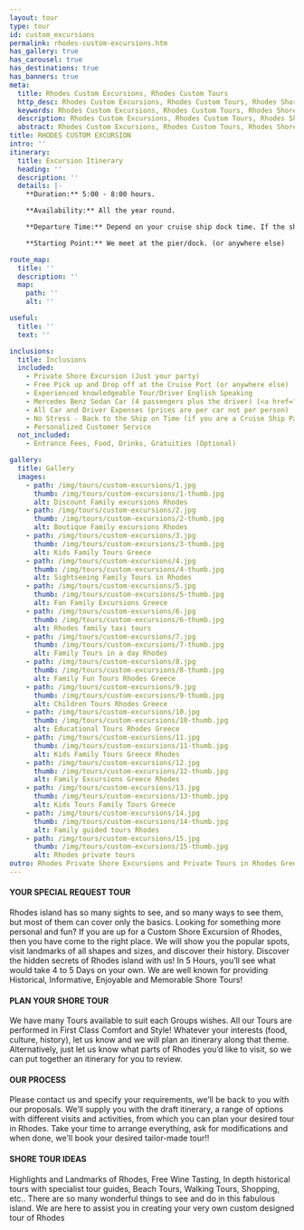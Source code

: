```yaml
---
layout: tour
type: tour
id: custom_excursions
permalink: rhodes-custom-excursions.htm
has_gallery: true
has_carousel: true
has_destinations: true
has_banners: true
meta:
  title: Rhodes Custom Excursions, Rhodes Custom Tours
  http_desc: Rhodes Custom Excursions, Rhodes Custom Tours, Rhodes Shore Excursions Greece
  keywords: Rhodes Custom Excursions, Rhodes Custom Tours, Rhodes Shore Excursions Greece
  description: Rhodes Custom Excursions, Rhodes Custom Tours, Rhodes Shore Excursions Greece
  abstract: Rhodes Custom Excursions, Rhodes Custom Tours, Rhodes Shore Excursions Greece
title: RHODES CUSTOM EXCURSION
intro: ''
itinerary:
  title: Excursion Itinerary
  heading: ''
  description: ''
  details: |-
    **Duration:** 5:00 - 8:00 hours.

    **Availability:** All the year round.

    **Departure Time:** Depend on your cruise ship dock time. If the ship arrives late into port, we’ll adjust our schedules, and the rental time will start from the moment you meet your driver.

    **Starting Point:** We meet at the pier/dock. (or anywhere else)

route_map:
  title: ''
  description: ''
  map:
    path: ''
    alt: ''

useful:
  title: ''
  text: ''

inclusions:
  title: Inclusions
  included:
    - Private Shore Excursion (Just your party)
    - Free Pick up and Drop off at the Cruise Port (or anywhere else)
    - Experienced knowledgeable Tour/Driver English Speaking
    - Mercedes Benz Sedan Car (4 passengers plus the driver) (<a href="groups.htm">bigger group or more room?</a>)
    - All Car and Driver Expenses (prices are per car not per person)
    - No Stress - Back to the Ship on Time (if you are a Cruise Ship Passenger)
    - Personalized Customer Service
  not_included:
    - Entrance Fees, Food, Drinks, Gratuities (Optional)

gallery:
  title: Gallery
  images:
    - path: /img/tours/custom-excursions/1.jpg
      thumb: /img/tours/custom-excursions/1-thumb.jpg
      alt: Discount Family excursions Rhodes
    - path: /img/tours/custom-excursions/2.jpg
      thumb: /img/tours/custom-excursions/2-thumb.jpg
      alt: Boutique Family excursions Rhodes
    - path: /img/tours/custom-excursions/3.jpg
      thumb: /img/tours/custom-excursions/3-thumb.jpg
      alt: Kids Family Tours Greece
    - path: /img/tours/custom-excursions/4.jpg
      thumb: /img/tours/custom-excursions/4-thumb.jpg
      alt: Sightseeing Family Tours in Rhodes
    - path: /img/tours/custom-excursions/5.jpg
      thumb: /img/tours/custom-excursions/5-thumb.jpg
      alt: Fan Family Excursions Greece
    - path: /img/tours/custom-excursions/6.jpg
      thumb: /img/tours/custom-excursions/6-thumb.jpg
      alt: Rhodes family taxi tours
    - path: /img/tours/custom-excursions/7.jpg
      thumb: /img/tours/custom-excursions/7-thumb.jpg
      alt: Family Tours in a day Rhodes
    - path: /img/tours/custom-excursions/8.jpg
      thumb: /img/tours/custom-excursions/8-thumb.jpg
      alt: Family Fun Tours Rhodes Greece
    - path: /img/tours/custom-excursions/9.jpg
      thumb: /img/tours/custom-excursions/9-thumb.jpg
      alt: Children Tours Rhodes Greece
    - path: /img/tours/custom-excursions/10.jpg
      thumb: /img/tours/custom-excursions/10-thumb.jpg
      alt: Educational Tours Rhodes Greece
    - path: /img/tours/custom-excursions/11.jpg
      thumb: /img/tours/custom-excursions/11-thumb.jpg
      alt: Kids Family Tours Greece Rhodes
    - path: /img/tours/custom-excursions/12.jpg
      thumb: /img/tours/custom-excursions/12-thumb.jpg
      alt: Family Excursions Greece Rhodes
    - path: /img/tours/custom-excursions/13.jpg
      thumb: /img/tours/custom-excursions/13-thumb.jpg
      alt: Kids Tours Family Tours Greece
    - path: /img/tours/custom-excursions/14.jpg
      thumb: /img/tours/custom-excursions/14-thumb.jpg
      alt: Family guided tours Rhodes
    - path: /img/tours/custom-excursions/15.jpg
      thumb: /img/tours/custom-excursions/15-thumb.jpg
      alt: Rhodes private tours
outro: Rhodes Private Shore Excursions and Private Tours in Rhodes Greece
---
```

#### YOUR SPECIAL REQUEST TOUR

Rhodes island has so many sights to see, and so many ways to see them, but most of them can cover only the basics. Looking for something more personal and fun?  If you are up for a Custom Shore Excursion of Rhodes, then you have come to the right place. We will show you the popular spots, visit landmarks of all shapes and sizes, and discover their history. Discover the hidden secrets of Rhodes island with us! In 5 Hours, you’ll see what would take 4 to 5 Days on your own. We are well known for providing Historical, Informative, Enjoyable and Memorable Shore Tours! 

#### PLAN YOUR SHORE TOUR  

We have many Tours available to suit each Groups wishes. All our Tours are performed in First Class Comfort and Style!  Whatever your interests (food, culture, history), let us know and we will plan an itinerary along that theme. Alternatively, just let us know what parts of Rhodes you’d like to visit, so we can put together an itinerary for you to review.

#### OUR PROCESS

Please contact us and specify your requirements, we’ll be back to you with our proposals. We’ll supply you with the draft itinerary, a range of options with different visits and activities, from which you can plan your desired tour in Rhodes. Take your time to arrange everything, ask for modifications and when done, we'll book your desired tailor-made tour!! 

#### SHORE TOUR IDEAS

Highlights and Landmarks of Rhodes, Free Wine Tasting, In depth historical tours with specialist tour guides, Beach Tours, Walking Tours, Shopping, etc..  There are so many wonderful things to see and do in this fabulous island. We are here to assist you in creating your very own custom designed tour of Rhodes 